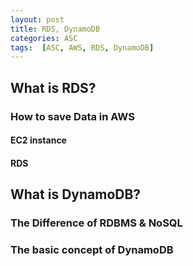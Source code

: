 ```yaml
---
layout: post
title: RDS, DynamoDB
categories: ASC
tags:  [ASC, AWS, RDS, DynamoDB]
---
```


## What is RDS?
### How to save Data in AWS
#### EC2 instance
#### RDS
## What is DynamoDB?
### The Difference of RDBMS & NoSQL
### The basic concept of DynamoDB